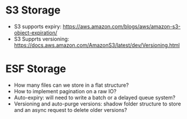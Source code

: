 # S3 Storage

* S3 supports expiry: https://aws.amazon.com/blogs/aws/amazon-s3-object-expiration/
* S3 Supprts versioning: https://docs.aws.amazon.com/AmazonS3/latest/dev/Versioning.html

# ESF Storage

* How many files can we store in a flat structure?
* How to implement pagination on a raw IO?
* Auto-expiry: will need to write a batch or a delayed queue system?
* Versioning and auto-purge versions: shadow folder structure to store and an async request to delete older versions?